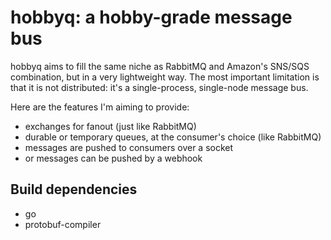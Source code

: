 # hobbyq: a hobby-grade message bus

hobbyq aims to fill the same niche as RabbitMQ and Amazon's SNS/SQS
combination, but in a very lightweight way. The most important
limitation is that it is not distributed: it's a single-process,
single-node message bus.

Here are the features I'm aiming to provide:

* exchanges for fanout (just like RabbitMQ)
* durable or temporary queues, at the consumer's choice (like RabbitMQ)
* messages are pushed to consumers over a socket
* or messages can be pushed by a webhook


## Build dependencies

* go
* protobuf-compiler
